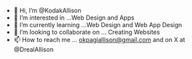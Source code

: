 - 👋 Hi, I’m @KodakAllison
- 👀 I’m interested in ...Web Design and Apps 
- 🌱 I’m currently learning ...Web Design and Web App Design 
- 💞️ I’m looking to collaborate on ... Creating Websites 
- 📫 How to reach me ... okpagiallison@gmail.com and on X at @DrealAllison

<!---
KodakAllison/KodakAllison is a ✨ special ✨ repository because its `README.md` (this file) appears on your GitHub profile.
You can click the Preview link to take a look at your changes.
--->
